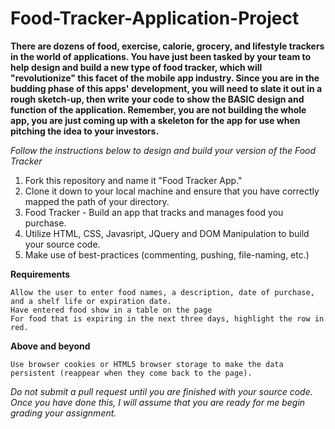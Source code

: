 # Food-Tracker-Application-Project

**There are dozens of food, exercise, calorie, grocery, and lifestyle trackers in the world of applications.
You have just been tasked by your team to help design and build a new type of food tracker, which will "revolutionize"
this facet of the mobile app industry. Since you are in the budding phase of this apps' development, you will need to
slate it out in a rough sketch-up, then write your code to show the BASIC design and function of the application.
Remember, you are not building the whole app, you are just coming up with a skeleton for the app for use when pitching the
idea to your investors.**

*Follow the instructions below to design and build your version of the Food Tracker*

  1. Fork this repository and name it "Food Tracker App."
  2. Clone it down to your local machine and ensure that you have correctly mapped the path of your directory.
  3. Food Tracker - Build an app that tracks and manages food you purchase.
  4. Utilize HTML, CSS, Javasript, JQuery and DOM Manipulation to build your source code.
  5. Make use of best-practices (commenting, pushing, file-naming, etc.) 

  **Requirements**
  
    Allow the user to enter food names, a description, date of purchase, and a shelf life or expiration date.
    Have entered food show in a table on the page
    For food that is expiring in the next three days, highlight the row in red.
    
  **Above and beyond**
  
    Use browser cookies or HTML5 browser storage to make the data persistent (reappear when they come back to the page).

*Do not submit a pull request until you are finished with your source code. Once you have done this, I will assume that you are ready
for me begin grading your assignment.*

